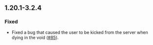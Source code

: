 ## 1.20.1-3.2.4

### Fixed
- Fixed a bug that caused the user to be kicked from the server when dying in the void ([#85](https://github.com/ginsm/forgotten-graves/issues/85)).